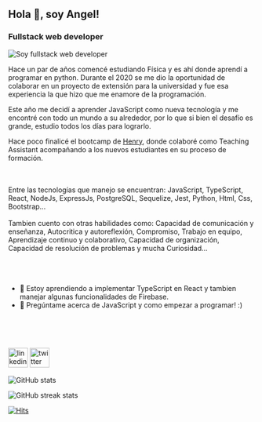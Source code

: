 ## Hola 👋, soy Angel!
### Fullstack web developer
![Soy fullstack web developer](https://imgur.com/WCfq84y.png)

Hace un par de años comencé estudiando Física y es ahí donde aprendí a programar en python. Durante el 2020 se me dio la oportunidad de colaborar en un proyecto de extensión para la universidad y fue esa experiencia la que hizo que me enamore de la programación.

Este año me decidí a aprender JavaScript como nueva tecnología y me encontré con todo un mundo a su alrededor, por lo que si bien el desafío es grande, estudio todos los días para lograrlo.

Hace poco finalicé el bootcamp de [Henry](https://www.soyhenry.com/), donde colaboré como Teaching Assistant acompañando a los nuevos estudiantes en su proceso de formación.

<br />
<br />
Entre las tecnologías que manejo se encuentran: JavaScript, TypeScript, React, NodeJs, ExpressJs, PostgreSQL, Sequelize, Jest, Python, Html, Css, Bootstrap... 
<br />
<br />
Tambien cuento con otras habilidades como: Capacidad de comunicación y enseñanza, Autocritica y autoreflexión, Compromiso, Trabajo en equipo, Aprendizaje continuo y colaborativo, Capacidad de organización, Capacidad de resolución de problemas y mucha Curiosidad...  
<br />
<br />
<br />
<br />

- 🌱 Estoy aprendiendo a implementar TypeScript en React y tambien manejar algunas funcionalidades de  Firebase. 
- 💬 Pregúntame acerca de JavaScript y como empezar a programar! :) 
<br />
<br />
<br />

   [<img src='https://cdn.jsdelivr.net/npm/simple-icons@3.0.1/icons/linkedin.svg' alt='linkedin' height='40'>](https://www.linkedin.com/in/angel-andres-romero/)                [<img src='https://cdn.jsdelivr.net/npm/simple-icons@3.0.1/icons/twitter.svg' alt='twitter' height='40'>](https://twitter.com/angelarvm1)  

![GitHub stats](https://github-readme-stats.vercel.app/api?username=AngelARVM&show_icons=true&count_private=true)  

![GitHub streak stats](https://github-readme-streak-stats.herokuapp.com/?user=AngelARVM)  

[![Hits](https://hits.seeyoufarm.com/api/count/incr/badge.svg?url=https%3A%2F%2Fgithub.com%2FAngelARVM%2Fhit-counter&count_bg=%23FF0019&title_bg=%23555555&icon=&icon_color=%23FFFFFF&title=Vistas&edge_flat=false)](https://hits.seeyoufarm.com)
